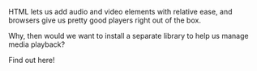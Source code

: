 HTML lets us add audio and video elements with relative ease, and browsers give us pretty good players right out of the box. 

Why, then would we want to install a separate library to help us manage media playback? 

Find out here!
